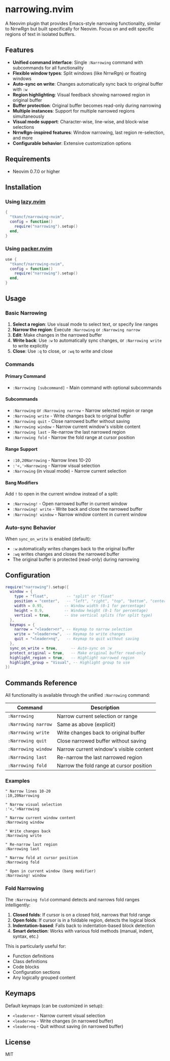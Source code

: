 # narrowing.nvim

A Neovim plugin that provides Emacs-style narrowing functionality, similar to NrrwRgn but built specifically for Neovim. Focus on and edit specific regions of text in isolated buffers.

## Features

- **Unified command interface**: Single `:Narrowing` command with subcommands for all functionality
- **Flexible window types**: Split windows (like NrrwRgn) or floating windows
- **Auto-sync on write**: Changes automatically sync back to original buffer with `:w`
- **Region highlighting**: Visual feedback showing narrowed region in original buffer
- **Buffer protection**: Original buffer becomes read-only during narrowing
- **Multiple instances**: Support for multiple narrowed regions simultaneously
- **Visual mode support**: Character-wise, line-wise, and block-wise selections
- **NrrwRgn-inspired features**: Window narrowing, last region re-selection, and more
- **Configurable behavior**: Extensive customization options

## Requirements

- Neovim 0.7.0 or higher

## Installation

### Using [lazy.nvim](https://github.com/folke/lazy.nvim)

```lua
{
  "tkancf/narrowing-nvim",
  config = function()
    require("narrowing").setup()
  end,
}
```

### Using [packer.nvim](https://github.com/wbthomason/packer.nvim)

```lua
use {
  "tkancf/narrowing-nvim",
  config = function()
    require("narrowing").setup()
  end,
}
```

## Usage

### Basic Narrowing

1. **Select a region**: Use visual mode to select text, or specify line ranges
2. **Narrow the region**: Execute `:Narrowing` or `:Narrowing narrow`
3. **Edit**: Make changes in the narrowed buffer
4. **Write back**: Use `:w` to automatically sync changes, or `:Narrowing write` to write explicitly
5. **Close**: Use `:q` to close, or `:wq` to write and close

### Commands

#### Primary Command
- `:Narrowing [subcommand]` - Main command with optional subcommands

#### Subcommands
- `:Narrowing` or `:Narrowing narrow` - Narrow selected region or range
- `:Narrowing write` - Write changes back to original buffer
- `:Narrowing quit` - Close narrowed buffer without saving
- `:Narrowing window` - Narrow current window's visible content
- `:Narrowing last` - Re-narrow the last narrowed region
- `:Narrowing fold` - Narrow the fold range at cursor position

#### Range Support
- `:10,20Narrowing` - Narrow lines 10-20
- `:'<,'>Narrowing` - Narrow visual selection
- `:Narrowing` (in visual mode) - Narrow current selection

#### Bang Modifiers
Add `!` to open in the current window instead of a split:
- `:Narrowing!` - Open narrowed buffer in current window
- `:Narrowing! write` - Write back and close the narrowed buffer
- `:Narrowing! window` - Narrow window content in current window

### Auto-sync Behavior

When `sync_on_write` is enabled (default):
- `:w` automatically writes changes back to the original buffer
- `:wq` writes changes and closes the narrowed buffer
- The original buffer is protected (read-only) during narrowing

## Configuration

```lua
require("narrowing").setup({
  window = {
    type = "float",        -- "split" or "float"
    position = "center",   -- "left", "right", "top", "bottom", "center"
    width = 0.95,         -- Window width (0-1 for percentage)
    height = 0.9,         -- Window height (0-1 for percentage)
    vertical = true,      -- Use vertical splits (for split type)
  },
  keymaps = {
    narrow = "<leader>nr", -- Keymap to narrow selection
    write = "<leader>nw",  -- Keymap to write changes
    quit = "<leader>nq",   -- Keymap to quit without saving
  },
  sync_on_write = true,      -- Auto-sync on :w
  protect_original = true,   -- Make original buffer read-only
  highlight_region = true,   -- Highlight narrowed region
  highlight_group = "Visual", -- Highlight group to use
})
```

## Commands Reference

All functionality is available through the unified `:Narrowing` command:

| Command | Description |
|---------|-------------|
| `:Narrowing` | Narrow current selection or range |
| `:Narrowing narrow` | Same as above (explicit) |
| `:Narrowing write` | Write changes back to original buffer |
| `:Narrowing quit` | Close narrowed buffer without saving |
| `:Narrowing window` | Narrow current window's visible content |
| `:Narrowing last` | Re-narrow the last narrowed region |
| `:Narrowing fold` | Narrow the fold range at cursor position |

### Examples

```vim
" Narrow lines 10-20
:10,20Narrowing

" Narrow visual selection
:'<,'>Narrowing

" Narrow current window content
:Narrowing window

" Write changes back
:Narrowing write

" Re-narrow last region
:Narrowing last

" Narrow fold at cursor position
:Narrowing fold

" Open in current window (bang modifier)
:Narrowing! window
```

### Fold Narrowing

The `:Narrowing fold` command detects and narrows fold ranges intelligently:

1. **Closed folds**: If cursor is on a closed fold, narrows that fold range
2. **Open folds**: If cursor is in a foldable region, detects the logical block
3. **Indentation-based**: Falls back to indentation-based block detection
4. **Smart detection**: Works with various fold methods (manual, indent, syntax, etc.)

This is particularly useful for:
- Function definitions
- Class definitions  
- Code blocks
- Configuration sections
- Any logically grouped content

## Keymaps

Default keymaps (can be customized in setup):

- `<leader>nr` - Narrow current visual selection
- `<leader>nw` - Write changes (in narrowed buffer)
- `<leader>nq` - Quit without saving (in narrowed buffer)

## License

MIT
